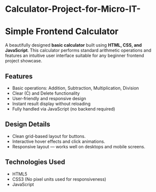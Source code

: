 # Calculator-Project-for-Micro-IT-

# Simple Frontend Calculator

A beautifully designed **basic calculator** built using **HTML, CSS, and JavaScript**. This calculator performs standard arithmetic operations and features an intuitive user interface suitable for any beginner frontend project showcase.

##  Features

- Basic operations: Addition, Subtraction, Multiplication, Division
- Clear (C) and Delete functionality
- User-friendly and responsive design
- Instant result display without reloading
- Fully handled via JavaScript (no backend required)

##  Design Details

- Clean grid-based layout for buttons.
- Interactive hover effects and click animations.
- Responsive layout — works well on desktops and mobile screens.

##  Technologies Used

- HTML5
- CSS3 (No pixel units used for responsiveness)
- JavaScript

